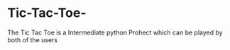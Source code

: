 # Tic-Tac-Toe-
The Tic Tac Toe is a Intermediate python Prohect which can be played by both of the users 
